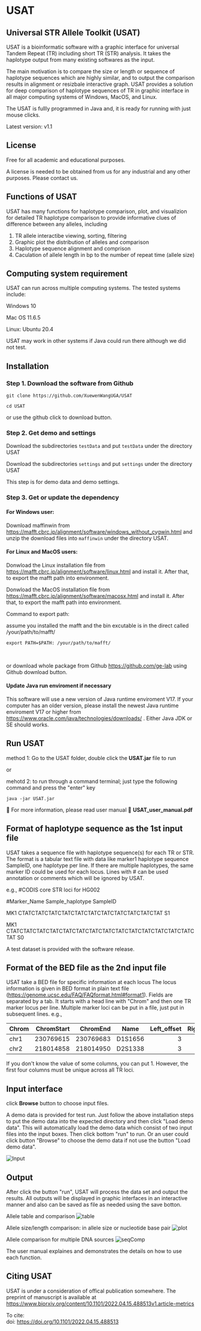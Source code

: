 # USAT
## Universal STR Allele Toolkit (USAT)

USAT is a bioinformatic software with a graphic interface for universal Tandem Repeat (TR)  including short TR (STR) analysis. It takes the haplotype output from many existing softwares as the input. 

The main motivation is to compare the size or length or sequence of haplotype sequences which are highly similar, and to output the comparison results in alignment or resizbale interactive graph. USAT provides a solution for deep comparison of haplotype sequences of TR in graphic interface in all major computing systems of Windows, MacOS, and Linux.


The USAT is fullly programmed in Java and, it is ready for running with just mouse clicks.

Latest version: v1.1

## License
Free for all academic and educational purposes. 

A license is needed to be obtained from us for any industrial and any other purposes. Please contact us.


## Functions of USAT
USAT has many functions for haplotype comparison, plot, and visualizion for detailed TR haplotype comparison to provide informative clues of difference between any alleles, including

1. TR allele interactibe viewing, sorting, filtering 
2. Graphic plot the distribution of alleles and comparison
3. Haplotype sequence alignment and comprison
4. Caculation of allele length in bp to the number of repeat time  (allele size)

## Computing system requirement
USAT can run across multiple computing systems. The tested systems include:

Windows 10

Mac OS 11.6.5

Linux: Ubuntu 20.4

USAT may work in other systems if Java could run there although we did not test.


## Installation
### Step 1. Download the software from Github
 
 `git clone https://github.com/XuewenWangUGA/USAT`
 
 `cd USAT`
 
 or use the github click to download button.
 <br/>
 
 ### Step 2. Get demo and settings 
  
  Download the subdirectories `testData` and put `testData` under the directory USAT
                  
  Download the subdirectories `settings` and put `settings` under the directory USAT
  
  This step is for demo data and demo settings.
   <br/>
                  
###  Step 3. Get or update the dependency
 
 #### For Windows user:
 
 Download maffinwin from https://mafft.cbrc.jp/alignment/software/windows_without_cygwin.html  and unzip the download files into `maffinwin` under the directory USAT. 
  <br/>
 
#### For Linux and MacOS users: 
 
Donwload the Linux installation file from https://mafft.cbrc.jp/alignment/software/linux.html and install it. After that, to export the mafft path into environment.

Donwload the MacOS installation file from https://mafft.cbrc.jp/alignment/software/macosx.html and install it. After that, to export the mafft path into environment.

Command to export path: 

assume you installed the mafft and the bin excutable is in the direct called /your/path/to/mafft/

`export PATH=$PATH: /your/path/to/mafft/`
 
 <br/> 
 
 or download whole package from Github https://github.com/ge-lab using Github download button.
 
 
 #### Update Java run enviroment if necessary
 This software will use a new version of Java runtime enviroment V17. If your computer has an older version, please install the newest Java runtime enviroment V17 or higher from  https://www.oracle.com/java/technologies/downloads/  . Either Java JDK or SE should works.

 
 ## Run USAT
 
 method 1: Go to the USAT folder, double click the __USAT.jar__ file to run
 
 or 
 
 mehotd 2: to run through a command terminal; just type the following command and press the "enter" key
 
`java -jar USAT.jar`

🔑 For more information, please read user manual 📗   __USAT_user_manual.pdf__


## Format of haplotype sequence as the 1st input file
USAT takes a sequence file with haplotype sequence(s) for each TR or STR.
The format is a tabular text file with data like marker1 <tab> haplotype sequence <tab> SampleID, one haplotype per line. If there are multiple haplotypes, the same marker ID could be used for each locus. Lines with # can be used annotation or comments which will be ignored by USAT. 
 
 e.g.,
 #CODIS core STR loci for HG002		
 
#Marker_Name	Sample_haplotype	SampleID
 
  MK1 CTATCTATCTATCTATCTATCTATCTATCTATCTATCTATCTAT S1
 
  MK1 CTATCTATCTATCTATCTATCTATCTATCTATCTATCTATCTATCTATCTATCTATCTAT S0
  
  A test dataset is provided with the software release.
 

## Format of the BED file as the 2nd input file
 USAT take a  BED file for specific information at each locus
 The locus information is given in BED format in plain text file (https://genome.ucsc.edu/FAQ/FAQformat.html#format1). Fields are separated by a tab. It starts with a head line  with "Chrom" and then one TR marker locus per line. Multiple marker loci can be put in a file, just put in subsequent lines. e.g.,
 
 |Chrom	| ChromStart |	ChromEnd  | Name	   |Left_offset	|Right_offset	|Basic_motif_period	|Ref_hap_length	|  Motif	                     |Ref_allele	|Inner_offset	| Min_stutter_threshold |
 |:---- |  -------:  |  -------: | :-----: |   -------: |    -------: |          -------: |         ----: | :-------------------------: |      ---: |        ---: |                      ---: |
 |chr1	 |  230769615	| 230769683 |	D1S1656 |         3	 |           3	|                 4	|            68	|   CCTA[TCTA]nTCA[TCTA]n 	|        17 |           0 |                      0.1  |
 |chr2|218014858|218014950|D2S1338|3|3|4|92|[GGAA]nGGAC[GGAA]n[GGCA]n|23|0|0.1|
 
 If you don't know the value of some columns, you can put 1. However, the first four columns must be unique across all TR loci.
 
 
 
## Input interface
 
 click __Browse__ button to choose input files. 
 
 A demo data is provided for test run. Just follow the above installation steps to put the demo data into the expected directory and then click "Load demo data". This will automatically load the demo data which consist of two input files into the input boxes. Then click bottom "run" to run.  Or an user could click button "Browse" to choose the demo data if not use the button "Load demo data". 
 
 ![Input](USAT_input.png)
 
## Output
 After click the button "run", USAT will process the data set and output the results. All outputs will be displayed in graphic interfaces in an interactive manner and also can be saved as file as needed using the save botton.
 
 Allele table and comparison
![table](USAT_viewTableAlign_panel.png)
 
 Allele size/length comparison: in allele size or nucleotide base pair
 ![plot](USAT_plot_panel.png)
 
 Allele comparison for multiple DNA sources
  ![seqComp](Comp_HG002_003.png)
 
 The user manual explaines and demonstrates the details on how to use each function.
 
 ## Citing USAT
 USAT is under a consideration of offical publication somewhere.
 The preprint of manuscript is available at https://www.biorxiv.org/content/10.1101/2022.04.15.488513v1.article-metrics
 
 To cite:   
 doi: https://doi.org/10.1101/2022.04.15.488513
  

